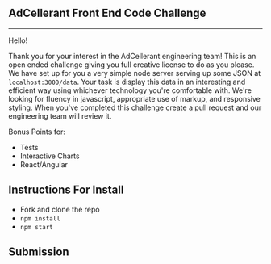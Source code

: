 AdCellerant Front End Code Challenge
------------------------------------
------------------------------------

Hello!

Thank you for your interest in the AdCellerant engineering team! This is an open ended challenge
giving you full creative license to do as you please. We have set up for you a very simple node
server serving up some JSON at `localhost:3000/data`. Your task is display this data in an interesting
and efficient way using whichever technology you're comfortable with. We're looking for fluency in javascript,
appropriate use of markup, and responsive styling. When you've completed this challenge create a pull request and our engineering team will review it.


Bonus Points for:

- Tests
- Interactive Charts
- React/Angular

Instructions For Install
------------------------
- Fork and clone the repo
- `npm install`
- `npm start`


Submission
----------
